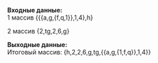 **Входные данные:**  
1 массив
{{{a,g,{f,q,1}},1,4},h}

2 массив
{2,tg,2,6,g}

**Выходные данные:**  
Итоговый массив: {h,2,2,6,g,tg,{{a,g,{1,f,q}},1,4}}
